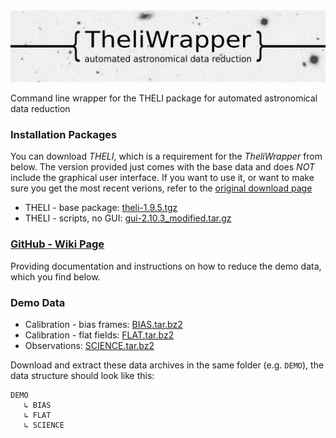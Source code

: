 <img src="https://github.com/jlvdb/TheliWrapper/blob/gh-pages/wiki_images/img/logo.jpeg" alt="TheliWrapper">

Command line wrapper for the THELI package for automated astronomical data reduction


### Installation Packages

You can download *THELI*, which is a requirement for the *TheliWrapper* from below. The version provided just comes with the base data and does *NOT* include the graphical user interface. If you want to use it, or want to make sure you get the most recent verions, refer to the [original download page](https://www.astro.uni-bonn.de/theli/gui/download.html)

* THELI - base package: [theli-1.9.5.tgz](https://github.com/jlvdb/TheliWrapper/raw/gh-pages/INSTALL/theli-1.9.5.tgz)
* THELI - scripts, no GUI: [gui-2.10.3_modified.tar.gz](https://github.com/jlvdb/TheliWrapper/raw/gh-pages/INSTALL/gui-2.10.3_modified.tar.gz)


### [GitHub - Wiki Page](https://github.com/jlvdb/TheliWrapper/wiki)

Providing documentation and instructions on how to reduce the demo data, which you find below.


### Demo Data

* Calibration - bias frames: [BIAS.tar.bz2](https://github.com/jlvdb/TheliWrapper/raw/gh-pages/usage-demo/BIAS.tar.bz2)
* Calibration - flat fields: [FLAT.tar.bz2](https://github.com/jlvdb/TheliWrapper/raw/gh-pages/usage-demo/FLAT.tar.bz2)
* Observations: [SCIENCE.tar.bz2](https://github.com/jlvdb/TheliWrapper/raw/gh-pages/usage-demo/SCIENCE.tar.bz2)

Download and extract these data archives in the same folder (e.g. `DEMO`), the data structure should look like this:
    
    DEMO
       ↳ BIAS
       ↳ FLAT
       ↳ SCIENCE
